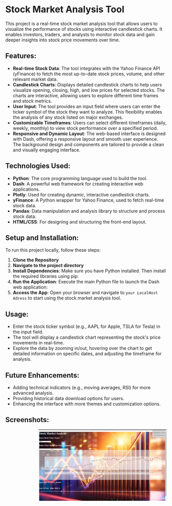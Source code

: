# Stock Market Analysis Tool

This project is a real-time stock market analysis tool that allows users to visualize the performance of stocks using interactive candlestick charts. It enables investors, traders, and analysts to monitor stock data and gain deeper insights into stock price movements over time.

## Features:
- **Real-time Stock Data**: The tool integrates with the Yahoo Finance API (yFinance) to fetch the most up-to-date stock prices, volume, and other relevant market data.
- **Candlestick Charts**: Displays detailed candlestick charts to help users visualize opening, closing, high, and low prices for selected stocks. The charts are interactive, allowing users to explore different time frames and stock metrics.
- **User Input**: The tool provides an input field where users can enter the ticker symbol of the stock they want to analyze. This flexibility enables the analysis of any stock listed on major exchanges.
- **Customizable Timeframes**: Users can select different timeframes (daily, weekly, monthly) to view stock performance over a specified period.
- **Responsive and Dynamic Layout**: The web-based interface is designed with Dash, offering a responsive layout and smooth user experience. The background design and components are tailored to provide a clean and visually engaging interface.

## Technologies Used:
- **Python**: The core programming language used to build the tool.
- **Dash**: A powerful web framework for creating interactive web applications.
- **Plotly**: Used for creating dynamic, interactive candlestick charts.
- **yFinance**: A Python wrapper for Yahoo Finance, used to fetch real-time stock data.
- **Pandas**: Data manipulation and analysis library to structure and process stock data.
- **HTML/CSS**: For designing and structuring the front-end layout.

## Setup and Installation:
To run this project locally, follow these steps:

1. **Clone the Repository**
2. **Navigate to the project directory**
3. **Install Dependencies**:
     Make sure you have Python installed. Then install the required libraries using pip:
4. **Run the Application**:
     Execute the main Python file to launch the Dash web application:
5. **Access the App**:
Open your browser and navigate to `your LocalHost Adress` to start using the stock market analysis tool.

## Usage:
- Enter the stock ticker symbol (e.g., AAPL for Apple, TSLA for Tesla) in the input field.
- The tool will display a candlestick chart representing the stock's price movements in real-time.
- Explore the data by zooming in/out, hovering over the chart to get detailed information on specific dates, and adjusting the timeframe for analysis.

## Future Enhancements:
- Adding technical indicators (e.g., moving averages, RSI) for more advanced analysis.
- Providing historical data download options for users.
- Enhancing the interface with more themes and customization options.

## Screenshots:
<img align="right" alt="Coding" width="400" src="https://github.com/selva1826/Stock-Market-Analyzer-A-Dash-Based-Interactive-Dashboard/blob/main/screenshot.png">


